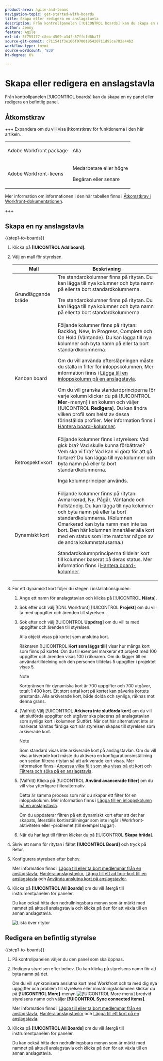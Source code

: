 ```yaml
---
product-area: agile-and-teams
navigation-topic: get-started-with-boards
title: Skapa eller redigera en anslagstavla
description: Från kontrollpanelen [!UICONTROL boards] kan du skapa en ny panel eller redigera en befintlig panel.
author: Jenny
feature: Agile
exl-id: 5f755177-c8ea-4509-a34f-57ffcfd8ba7f
source-git-commit: c711541f3e166f9700195420711d95ce782a44b2
workflow-type: tm+mt
source-wordcount: '830'
ht-degree: 0%

---
```


# Skapa eller redigera en anslagstavla

<!-- Audited: 12/2023 -->

Från kontrollpanelen [!UICONTROL boards] kan du skapa en ny panel eller redigera en befintlig panel.

## Åtkomstkrav

+++ Expandera om du vill visa åtkomstkrav för funktionerna i den här artikeln.

<table style="table-layout:auto"> 
 <col> 
 <col> 
 <tbody> 
  <tr> 
   <td role="rowheader">Adobe Workfront package</td> 
   <td> <p>Alla</p> </td> 
  </tr> 
  <tr> 
   <td role="rowheader">Adobe Workfront-licens</td> 
   <td> 
   <p>Medarbetare eller högre</p> 
   <p>Begäran eller senare</p>
   </td> 
  </tr> 
 </tbody> 
</table>

Mer information om informationen i den här tabellen finns i [Åtkomstkrav i Workfront-dokumentationen](/help/quicksilver/administration-and-setup/add-users/access-levels-and-object-permissions/access-level-requirements-in-documentation.md).

+++

## Skapa en ny anslagstavla

{{step1-to-boards}}

1. Klicka på **[!UICONTROL Add board]**.

1. Välj en mall för styrelsen.

   | Mall | Beskrivning |
   |---------|----------|
   | Grundläggande bräde | Tre standardkolumner finns på ritytan. Du kan lägga till nya kolumner och byta namn på eller ta bort standardkolumnerna. <p>Tre standardkolumner finns på ritytan. Du kan lägga till nya kolumner och byta namn på eller ta bort standardkolumnerna. |
   | Kanban board | Följande kolumner finns på ritytan: Backlog, New, In Progress, Complete och On Hold (Väntande). Du kan lägga till nya kolumner och byta namn på eller ta bort standardkolumnerna.<p>Om du vill använda eftersläpningen måste du ställa in filter för inloppskolumnen. Mer information finns i [Lägga till en inloppskolumn på en anslagstavla](/help/quicksilver/agile/use-boards-agile-planning-tools/add-intake-column-to-board.md). <p>Om du vill granska standardprinciperna för varje kolumn klickar du på [!UICONTROL **Mer**-menyn] i en kolumn och väljer [!UICONTROL **Redigera**]. Du kan ändra vilken profil som helst av dessa förinställda profiler. Mer information finns i [Hantera board-kolumner](/help/quicksilver/agile/get-started-with-boards/manage-board-columns.md). |
   | Retrospektivkort | Följande kolumner finns i styrelsen: Vad gick bra? Vad skulle kunna förbättras? Vem ska vi fira? Vad kan vi göra för att gå fortare? Du kan lägga till nya kolumner och byta namn på eller ta bort standardkolumnerna. <p>Inga kolumnprinciper används. |
   | Dynamiskt kort | Följande kolumner finns på ritytan: Avmarkerad, Ny, Pågår, Väntande och Fullständig. Du kan lägga till nya kolumner och byta namn på eller ta bort standardkolumnerna. (Kolumnen Omarkerad kan byta namn men inte tas bort. Den här kolumnen innehåller alla kort med en status som inte matchar någon av de andra kolumnstatusarna.) <p>Standardkolumnprinciperna tilldelar kort till kolumner baserat på deras status. Mer information finns i [Hantera board-kolumner](/help/quicksilver/agile/get-started-with-boards/manage-board-columns.md). |

1. För ett dynamiskt kort följer du stegen i installationsguiden:

   1. Ange ett namn för anslagstavlan och klicka på [!UICONTROL **Nästa**].
   1. Sök efter och välj [!DNL Workfront] [!UICONTROL **Projekt**] om du vill ta med uppgifter och ärenden till styrelsen.
   1. Sök efter och välj [!UICONTROL **Uppdrag**] om du vill ta med uppgifter och ärenden till styrelsen.

      Alla objekt visas på kortet som anslutna kort.

      Räknaren [!UICONTROL **Kort som läggs till**] visar hur många kort som finns på kortet. Om du till exempel markerar ett projekt med 100 uppgifter och ärenden visas 100 i räknaren. Om du lägger till en användartilldelning och den personen tilldelas 5 uppgifter i projektet visas 5.

      >[!NOTE]
      >
      >Kortgränsen för dynamiska kort är 700 uppgifter och 700 utgåvor, totalt 1 400 kort. Ett stort antal kort på kortet kan påverka kortets prestanda. Alla arkiverade kort, både dolda och synliga, räknas mot denna gräns.

   1. (Valfritt) Välj [!UICONTROL **Arkivera inte slutförda kort**] om du vill att slutförda uppgifter och utgåvor ska placeras på anslagstavlan som synliga kort i kolumnen Slutfört. När det här alternativet inte är markerat hämtas färdiga kort när styrelsen skapas till styrelsen som arkiverade kort.

      >[!NOTE]
      >
      >Som standard visas inte arkiverade kort på anslagstavlan. Om du vill visa arkiverade kort måste du aktivera en konfigurationsinställning och sedan filtrera ritytan så att arkiverade kort visas. Mer information finns i [Anpassa vilka fält som ska visas på ett kort](/help/quicksilver/agile/get-started-with-boards/customize-fields-on-card.md) och [Filtrera och söka på en anslagstavla](/help/quicksilver/agile/get-started-with-boards/filter-search-in-board.md).

   1. (Valfritt) Klicka på [!UICONTROL **Använd avancerade filter**] om du vill visa ytterligare filteralternativ.

      Detta är samma process som när du skapar ett filter för en inloppskolumn. Mer information finns i [Lägga till en inloppskolumn på en anslagstavla](/help/quicksilver/agile/use-boards-agile-planning-tools/add-intake-column-to-board.md).

      Om du uppdaterar filtren på ett dynamiskt kort efter att det har skapats, återställs kortinställningar som inte ingår i Workfront-aktiviteten eller -problemet (till exempel taggar).

   1. När du har lagt till filtren klickar du på [!UICONTROL **Skapa bräda**].

1. Skriv ett namn för ritytan i fältet **[!UICONTROL Board]** och tryck på Retur.
1. Konfigurera styrelsen efter behov.

   Mer information finns i [Lägga till eller ta bort medlemmar från en anslagstavla](../../agile/get-started-with-boards/add-members-to-board.md), [Hantera anslagstavlor](../../agile/get-started-with-boards/manage-board-columns.md), [Lägga till ett ad hoc-kort till en anslagstavla](../../agile/get-started-with-boards/add-card-to-board.md) och [Använda anslutna kort på anslagstavlor](/help/quicksilver/agile/get-started-with-boards/connected-cards.md).

1. Klicka på **[!UICONTROL All Boards]** om du vill återgå till instrumentpanelen för paneler.

   Du kan också hitta den nedrullningsbara menyn som är märkt med namnet på aktuell anslagstavla och klicka på den för att växla till en annan anslagstavla.

   ![Lista över ritytor](assets/boards-button-list-of-boards-350x188.png)

## Redigera en befintlig styrelse

{{step1-to-boards}}

1. På kontrollpanelen väljer du den panel som ska öppnas.
1. Redigera styrelsen efter behov. Du kan klicka på styrelsens namn för att byta namn på det.

   Om du vill synkronisera anslutna kort med Workfront och ta med dig nya uppgifter och problem till styrelsen eller inmatningskolumnen klickar du på **[!UICONTROL More]**-menyn ![[!UICONTROL More menu]](assets/more-icon-spectrum.png) bredvid styrelsens namn och väljer **[!UICONTROL Sync connected items]**.

   Mer information finns i [Lägga till eller ta bort medlemmar från en anslagstavla](../../agile/get-started-with-boards/add-members-to-board.md), [Hantera anslagstavlor](../../agile/get-started-with-boards/manage-board-columns.md) och [Lägga till ett kort på en anslagstavla](../../agile/get-started-with-boards/add-card-to-board.md).

1. Klicka på **[!UICONTROL All Boards]** om du vill återgå till instrumentpanelen för paneler.

   Du kan också hitta den nedrullningsbara menyn som är märkt med namnet på aktuell anslagstavla och klicka på den för att växla till en annan anslagstavla.

